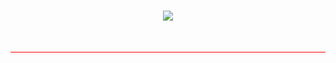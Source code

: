 <h1 align="center">
  <a href="https://github.com/hello-manoj">
    <img src="https://readme-typing-svg.herokuapp.com?color=black&size=26&center=true&vCenter=true&width=900&lines=Hi%2C+I+am+Manoj+Joshi.">
  </a>
</h1>
<br>
<hr size=10 style="background:red">
